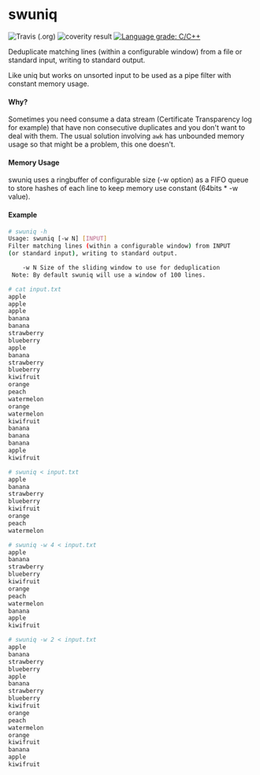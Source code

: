 # swuniq
![Travis (.org)](https://img.shields.io/travis/mterron/swuniq.svg) ![coverity result](https://img.shields.io/coverity/scan/17035.svg) [![Language grade: C/C++](https://img.shields.io/lgtm/grade/cpp/g/mterron/swuniq.svg?logo=lgtm&logoWidth=18)](https://lgtm.com/projects/g/mterron/swuniq/context:cpp)

Deduplicate matching lines (within a configurable window) from a file or standard input, writing to standard output.

Like uniq but works on unsorted input to be used as a pipe filter with constant memory usage.

#### Why?
Sometimes you need consume a data stream (Certificate Transparency log for example) that have non consecutive duplicates and you don't want to deal with them. The usual solution involving `awk` has unbounded memory usage so that might be a problem, this one doesn't.

#### Memory Usage
swuniq uses a ringbuffer of configurable size (-w option) as a FIFO queue to store hashes of each line to keep memory use constant (64bits * -w value).


#### Example
```sh
# swuniq -h
Usage: swuniq [-w N] [INPUT]
Filter matching lines (within a configurable window) from INPUT 
(or standard input), writing to standard output.

	-w N Size of the sliding window to use for deduplication
 Note: By default swuniq will use a window of 100 lines.

# cat input.txt 
apple
apple
apple
banana
banana
strawberry
blueberry
apple
banana
strawberry
blueberry
kiwifruit
orange
peach
watermelon
orange
watermelon
kiwifruit
banana
banana
banana
apple
kiwifruit

# swuniq < input.txt
apple
banana
strawberry
blueberry
kiwifruit
orange
peach
watermelon

# swuniq -w 4 < input.txt
apple
banana
strawberry
blueberry
kiwifruit
orange
peach
watermelon
banana
apple
kiwifruit

# swuniq -w 2 < input.txt 
apple
banana
strawberry
blueberry
apple
banana
strawberry
blueberry
kiwifruit
orange
peach
watermelon
orange
kiwifruit
banana
apple
kiwifruit
 
```
